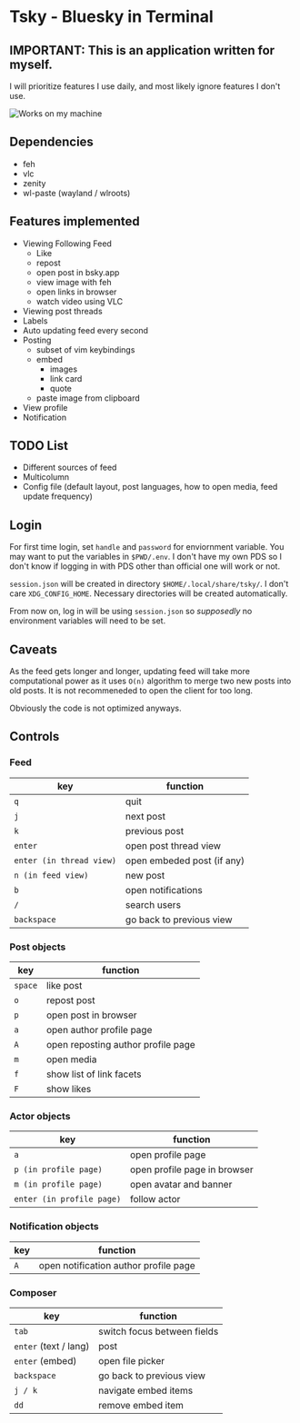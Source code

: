 # Tsky - Bluesky in Terminal

## IMPORTANT: This is an application written for myself.

I will prioritize features I use daily, and most likely ignore features I
don't use.

![Works on my machine](https://blog.codinghorror.com/content/images/uploads/2007/03/6a0120a85dcdae970b0128776ff992970c-pi.png)

## Dependencies

- feh
- vlc
- zenity
- wl-paste (wayland / wlroots)

## Features implemented

- Viewing Following Feed
    - Like
    - repost
    - open post in bsky.app
    - view image with feh
    - open links in browser
    - watch video using VLC
- Viewing post threads
- Labels
- Auto updating feed every second
- Posting
    - subset of vim keybindings
    - embed
        - images
        - link card
        - quote
    - paste image from clipboard
- View profile
- Notification

## TODO List

- Different sources of feed
- Multicolumn
- Config file (default layout, post languages, how to open media, feed update frequency)

## Login

For first time login, set `handle` and `password` for enviornment variable. You
may want to put the variables in `$PWD/.env`. I don't have my own PDS so I
don't know if logging in with PDS other than official one will work or not.

`session.json` will be created in directory `$HOME/.local/share/tsky/`. I don't
care `XDG_CONFIG_HOME`. Necessary directories will be created automatically.

From now on, log in will be using `session.json` so _supposedly_ no environment
variables will need to be set.

## Caveats

As the feed gets longer and longer, updating feed will take more computational
power as it uses `O(n)` algorithm to merge two new posts into old posts. It is
not recommeneded to open the client for too long.

Obviously the code is not optimized anyways.

## Controls

### Feed

| key | function |
| - | - |
| `q` | quit |
| `j` | next post |
| `k` | previous post |
| `enter` | open post thread view |
| `enter (in thread view)` | open embeded post (if any) |
| `n (in feed view)` | new post |
| `b` | open notifications |
| `/` | search users |
| `backspace` | go back to previous view |

### Post objects

| key | function |
| - | - |
| `space` | like post |
| `o` | repost post |
| `p` | open post in browser |
| `a` | open author profile page |
| `A` | open reposting author profile page |
| `m` | open media |
| `f` | show list of link facets |
| `F` | show likes |

### Actor objects

| key | function |
| - | - |
| `a` | open profile page |
| `p (in profile page)` | open profile page in browser |
| `m (in profile page)` | open avatar and banner |
| `enter (in profile page)` | follow actor |

### Notification objects

| key | function |
| - | - |
| `A` | open notification author profile page |

### Composer

| key | function |
| - | - |
| `tab` | switch focus between fields |
| `enter` (text / lang) | post |
| `enter` (embed) | open file picker |
| `backspace` | go back to previous view |
| `j / k` | navigate embed items |
| `dd` | remove embed item |
